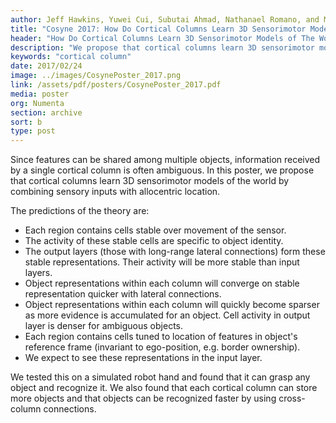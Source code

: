 ```yaml
---
author: Jeff Hawkins, Yuwei Cui, Subutai Ahmad, Nathanael Romano, and Marcus Lewis
title: "Cosyne 2017: How Do Cortical Columns Learn 3D Sensorimotor Models?"
header: "How Do Cortical Columns Learn 3D Sensorimotor Models of The World?"
description: "We propose that cortical columns learn 3D sensorimotor models of the world by combining sensory inputs with allocentric location. We found that a simulated robot hand can grasp and recognize any object, and that each cortical column can store more objects, and recognize them faster, by using cross-column connections."
keywords: "cortical column"
date: 2017/02/24
image: ../images/CosynePoster_2017.png
link: /assets/pdf/posters/CosynePoster_2017.pdf
media: poster
org: Numenta
section: archive
sort: b
type: post
---
```


Since features can be shared among multiple objects, information received by a single cortical column is often ambiguous. In this poster, we propose that cortical columns learn 3D sensorimotor models of the world by combining sensory inputs with allocentric location.

The predictions of the theory are:

- Each region contains cells stable over movement of the sensor.
- The activity of these stable cells are specific to object identity.
- The output layers (those with long-range lateral connections) form these stable representations.
Their activity will be more stable than input layers.
- Object representations within each column will converge on stable representation quicker with
lateral connections.
- Object representations within each column will quickly become sparser as more evidence is
accumulated for an object. Cell activity in output layer is denser for ambiguous objects.
- Each region contains cells tuned to location of features in object's reference frame (invariant to
ego-position, e.g. border ownership).
- We expect to see these representations in the input layer.

We tested this on a simulated robot hand and found that it can grasp any object and recognize it. We also found that each cortical column can store more objects and that objects can be recognized faster by using cross-column connections.
